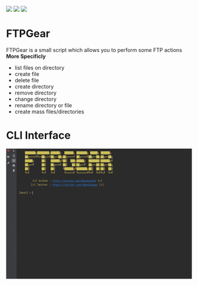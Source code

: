 <img src="https://forthebadge.com/images/badges/built-with-love.svg" height="40" length="40"> <img src="https://forthebadge.com/images/badges/made-with-python.svg" height="40" length="40"> <img src="https://forthebadge.com/images/badges/fuck-it-ship-it.svg" height="40" length="40">
# FTPGear
FTPGear is a small script which allows you to perform some FTP actions<br>
**More Specificly**
* list files on directory        
* create file        
* delete file        
* create directory        
* remove directory        
* change directory        
* rename directory or file  
* create mass files/directories
# CLI Interface
<img src=/img/ftpgear.gif>
